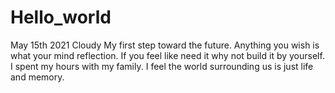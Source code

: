# Hello_world
May 15th 2021 Cloudy
My first step toward the future. Anything you wish is what your mind reflection. If you feel like need it why not build it by yourself.
I spent my hours with my family. I feel the world surrounding us is just life and memory. 
